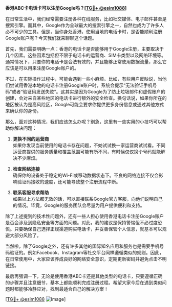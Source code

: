 **香港ABC卡电话卡可以注册Google吗？[[TG💪+ @esim1088](https://t.me/s/esim1088)]**

在日常生活中，我们经常需要注册各种在线服务，比如社交媒体、电子邮件甚至是搜索引擎。而其中，Google作为全球最大的搜索引擎之一，自然也成为了许多人必不可少的工具。但是，当你身处香港，使用当地的电话卡时，是否能顺利注册Google账户呢？今天我们就来聊聊这个话题。

首先，我们需要明确一点：香港的电话卡是否能够用于Google注册，主要取决于几个因素。这些因素包括但不限于电话卡的运营商、SIM卡类型以及网络环境等。通常情况下，只要你的电话卡是合法有效的，并且能够正常使用数据流量，那么它应该是可以用来注册Google账户的。

不过，在实际操作过程中，可能会遇到一些小麻烦。比如，有些用户反映说，当他们尝试用香港本地的电话卡注册Google账户时，系统会提示“无法验证手机号码”或者“验证码发送失败”。这其实是因为Google为了防止垃圾邮件和虚假账户的创建，会对来自某些地区的电话卡进行额外的安全检查。换句话说，如果你所在的地区被认为是高风险区，Google可能会要求你提供更多身份信息或通过其他方式来确认你的身份。

那么，面对这种情况，我们应该怎么办呢？别急，这里有一些实用的小技巧可以帮助你解决问题：

1. **更换不同的运营商**  
   如果你发现当前使用的电话卡存在问题，不妨试试换一家运营商试试看。不同运营商提供的服务质量和覆盖范围可能有所不同，有时候仅仅换个号码就能解决不少麻烦。

2. **检查网络连接**  
   确保你的设备处于稳定的Wi-Fi或移动数据状态下。不良的网络连接不仅会影响验证码接收的速度，还可能导致整个注册流程中断。

3. **联系客服寻求帮助**  
   如果以上方法都无效的话，可以直接联系Google官方客服，向他们说明自己的情况。毕竟，Google的服务团队会尽量为用户提供便利和支持。

除了上述提到的技术性问题外，还有一些人担心使用香港电话卡注册Google账户是否会涉及到隐私安全等方面的问题。对此，我的建议是保持警惕但不必过度恐慌。只要确保自己选择正规渠道购买电话卡，并妥善保管个人信息，就基本可以规避大部分风险了。

当然啦，除了Google之外，还有许多其他的国际知名应用和服务也是需要手机号码验证的。例如Facebook、Instagram等社交平台同样遵循类似的规则。因此，在日常使用中，大家应该养成良好的网络安全意识，定期更新密码并避免点击不明链接。

最后再强调一下，无论是使用香港ABC卡还是其他类型的电话卡，只要遵循正确的步骤并且注意细节，基本上都能顺利完成注册过程。希望大家今后在遇到类似问题时都能够冷静应对，找到最适合自己的解决方案！

[[TG💪+ @esim1088](https://t.me/s/esim1088) ![Image](https://i.postimg.cc/4NQfJmqS/Snipaste-2025-05-13-00-14-12.png)]